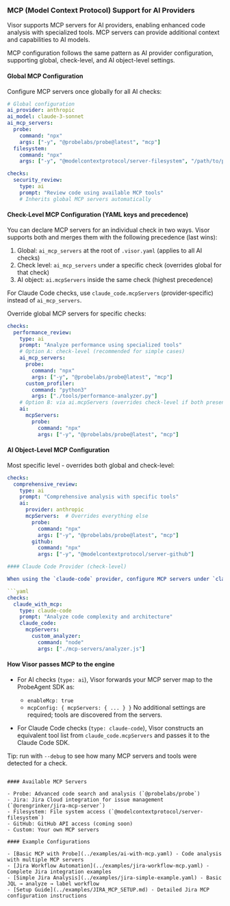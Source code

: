### MCP (Model Context Protocol) Support for AI Providers

Visor supports MCP servers for AI providers, enabling enhanced code analysis with specialized tools. MCP servers can provide additional context and capabilities to AI models.

MCP configuration follows the same pattern as AI provider configuration, supporting global, check-level, and AI object-level settings.

#### Global MCP Configuration

Configure MCP servers once globally for all AI checks:

```yaml
# Global configuration
ai_provider: anthropic
ai_model: claude-3-sonnet
ai_mcp_servers:
  probe:
    command: "npx"
    args: ["-y", "@probelabs/probe@latest", "mcp"]
  filesystem:
    command: "npx"
    args: ["-y", "@modelcontextprotocol/server-filesystem", "/path/to/project"]

checks:
  security_review:
    type: ai
    prompt: "Review code using available MCP tools"
    # Inherits global MCP servers automatically
```

#### Check-Level MCP Configuration (YAML keys and precedence)

You can declare MCP servers for an individual check in two ways. Visor supports both and merges them with the following precedence (last wins):

1) Global: `ai_mcp_servers` at the root of `.visor.yaml` (applies to all AI checks)
2) Check level: `ai_mcp_servers` under a specific check (overrides global for that check)
3) AI object: `ai.mcpServers` inside the same check (highest precedence)

For Claude Code checks, use `claude_code.mcpServers` (provider‑specific) instead of `ai_mcp_servers`.

Override global MCP servers for specific checks:

```yaml
checks:
  performance_review:
    type: ai
    prompt: "Analyze performance using specialized tools"
    # Option A: check-level (recommended for simple cases)
    ai_mcp_servers:
      probe:
        command: "npx"
        args: ["-y", "@probelabs/probe@latest", "mcp"]
      custom_profiler:
        command: "python3"
        args: ["./tools/performance-analyzer.py"]
    # Option B: via ai.mcpServers (overrides check-level if both present)
    ai:
      mcpServers:
        probe:
          command: "npx"
          args: ["-y", "@probelabs/probe@latest", "mcp"]
```

#### AI Object-Level MCP Configuration

Most specific level - overrides both global and check-level:

```yaml
checks:
  comprehensive_review:
    type: ai
    prompt: "Comprehensive analysis with specific tools"
    ai:
      provider: anthropic
      mcpServers:  # Overrides everything else
        probe:
          command: "npx"
          args: ["-y", "@probelabs/probe@latest", "mcp"]
        github:
          command: "npx"
          args: ["-y", "@modelcontextprotocol/server-github"]

#### Claude Code Provider (check-level)

When using the `claude-code` provider, configure MCP servers under `claude_code.mcpServers`:

```yaml
checks:
  claude_with_mcp:
    type: claude-code
    prompt: "Analyze code complexity and architecture"
    claude_code:
      mcpServers:
        custom_analyzer:
          command: "node"
          args: ["./mcp-servers/analyzer.js"]
```

#### How Visor passes MCP to the engine

- For AI checks (`type: ai`), Visor forwards your MCP server map to the ProbeAgent SDK as:
  - `enableMcp: true`
  - `mcpConfig: { mcpServers: { ... } }`
  No additional settings are required; tools are discovered from the servers.

- For Claude Code checks (`type: claude-code`), Visor constructs an equivalent tool list from `claude_code.mcpServers` and passes it to the Claude Code SDK.

Tip: run with `--debug` to see how many MCP servers and tools were detected for a check.
```

#### Available MCP Servers

- Probe: Advanced code search and analysis (`@probelabs/probe`)
- Jira: Jira Cloud integration for issue management (`@orengrinker/jira-mcp-server`)
- Filesystem: File system access (`@modelcontextprotocol/server-filesystem`)
- GitHub: GitHub API access (coming soon)
- Custom: Your own MCP servers

#### Example Configurations

- [Basic MCP with Probe](../examples/ai-with-mcp.yaml) - Code analysis with multiple MCP servers
- [Jira Workflow Automation](../examples/jira-workflow-mcp.yaml) - Complete Jira integration examples
- [Simple Jira Analysis](../examples/jira-simple-example.yaml) - Basic JQL → analyze → label workflow
- [Setup Guide](../examples/JIRA_MCP_SETUP.md) - Detailed Jira MCP configuration instructions
